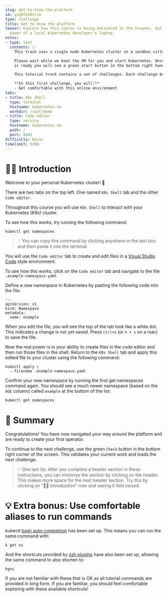 ```yaml
---
slug: get-to-know-the-platform
id: yzq8tbn8srib
type: challenge
title: Get to know the platform
teaser: Explore how this course is being delivered in the browser, but has all the
  power of a local Kubernetes developer's laptop.
notes:
- type: text
  contents: |-
    This track uses a single node Kubernetes cluster on a sandbox virtual machine (VM).

    Please wait while we boot the VM for you and start Kubernetes. Once the VM
    is ready you will see a green start button in the bottom right hand corner.

    This tutorial track contains a set of challenges. Each challenge begins with a slide like this. After you click "Start" you will get a set of instructions and any necessary tools.

    **In this first challenge, you will:**
    - Get comfortable with this online environment
tabs:
- title: K8s Shell
  type: terminal
  hostname: kubernetes-vm
  workdir: /root/demo
- title: Code editor
  type: service
  hostname: kubernetes-vm
  path: /
  port: 8443
difficulty: basic
timelimit: 5390
---
```


👋🏾 Introduction
==============

Welcome to your personal Kubernetes cluster! 🏡

There are two tabs on the top left. One named `K8s Shell` tab and the other `Code editor`.

Throughout this course you will use `K8s Shell` to interact with your Kubernetes (K8s) cluster.

To see how this works, try running the following command:

```
kubectl get namespaces
```

> 💡 You can copy this command by clicking anywhere in the text box and then paste it into the terminal

You will use the `Code editor` tab to create and edit files in a [Visual Studio Code](https://code.visualstudio.com/) style environment.

To see how this works, click on the `Code editor` tab and navigate to the file `.example-namespace.yaml`

Define a new namespace in Kubernetes by pasting the following code into the file:

```
---
apiVersion: v1
kind: Namespace
metadata:
  name: example
```

When you edit the file, you will see the top of the tab look like a white dot. This indicates a change is not yet saved. Press `ctrl+s` (or `⌘ + s` on a mac) to save the file.

Now the real power is in your ability to create files in the code editor and then run those files in the shell. Return to the `K8s Shell` tab and apply this edited file to your cluster using the following command:

```
kubectl apply \
  --filename .example-namespace.yaml
```

Confirm your new namespace by running the first get namespaces command again. You should see a much newer namespace (based on the `AGE` column) called `example` at the bottom of the list:
```
kubectl get namespaces
```

📕 Summary
==============

Congratulations! You have now navigated your way around the platform and are ready to create your first operator.

To continue to the next challenge, use the green `Check` button in the bottom right corner of the screen. This validates your current work and loads the next challenge.

> 💡 One last tip: After you complete a header section in these instructions, you can minimize the section by clicking on the header. This makes more space for the next header section. Try this by clicking on "👋🏾 Introduction" now and seeing it fold closed.



💡 Extra bonus: Use comfortable aliases to run commands
==============

kubectl [bash auto-completion](https://kubernetes.io/docs/tasks/tools/included/optional-kubectl-configs-bash-linux/) has been set up. This means you can run the same command with:

```
k get ns
```

And the shortcuts provided by [zsh plugins](https://github.com/ohmyzsh/ohmyzsh/blob/master/plugins/kubectl/README.md) have also been set up, allowing the same command to also shorten to:

```
kgns
```

If you are not familiar with these that is OK as all tutorial commands are provided in long form. If you are familiar, you should feel comfortable exploring with these available shortcuts!
